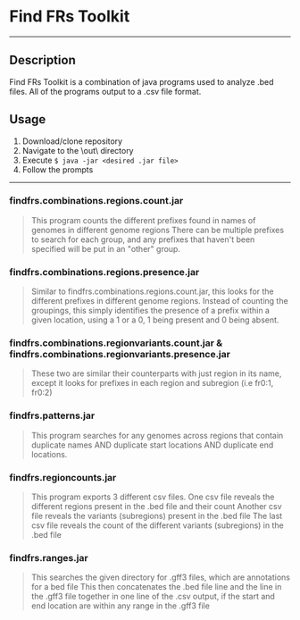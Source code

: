 # Find FRs Toolkit
---

## Description

Find FRs Toolkit is a combination of java programs used to analyze .bed files. All of the programs output to a .csv file format. 

## Usage

1. Download/clone repository
2. Navigate to the \out\ directory
3. Execute ```$ java -jar <desired .jar file>```
4. Follow the prompts

---

### findfrs.combinations.regions.count.jar
> This program counts the different prefixes found in names of genomes in different genome regions
> There can be multiple prefixes to search for each group, and any prefixes that haven't been specified will be put in an "other" group.

### findfrs.combinations.regions.presence.jar
> Similar to findfrs.combinations.regions.count.jar, this looks for the different prefixes in different genome regions.
> Instead of counting the groupings, this simply identifies the presence of a prefix within a given location, using a 1 or a 0, 1 being present and 0 being absent.

### findfrs.combinations.regionvariants.count.jar & findfrs.combinations.regionvariants.presence.jar
> These two are similar their counterparts with just region in its name, except it looks for prefixes in each region and subregion (i.e fr0:1, fr0:2)

### findfrs.patterns.jar
> This program searches for any genomes across regions that contain duplicate names AND duplicate start locations AND duplicate end locations.

### findfrs.regioncounts.jar
> This program exports 3 different csv files.
> One csv file reveals the different regions present in the .bed file and their count
> Another csv file reveals the variants (subregions) present in the .bed file
> The last csv file reveals the count of the different variants (subregions) in the .bed file

### findfrs.ranges.jar
> This searches the given directory for .gff3 files, which are annotations for a bed file
> This then concatenates the .bed file line and the line in the .gff3 file together in one line of the .csv output, if the start and end location are within any range in the .gff3 file
